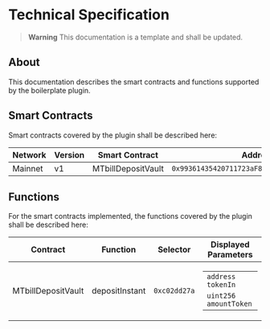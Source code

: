 # Technical Specification

> **Warning**
This documentation is a template and shall be updated.

## About

This documentation describes the smart contracts and functions supported by the boilerplate plugin.

## Smart Contracts

Smart contracts covered by the plugin shall be described here:

|  Network | Version | Smart Contract | Address |
|   ----   |   ---   |      ----      |   ---   |
| Mainnet   | v1  | MTbillDepositVault  | `0x99361435420711723aF805F08187c9E6bF796683` |

## Functions

For the smart contracts implemented, the functions covered by the plugin shall be described here:

|Contract |    Function   | Selector  | Displayed Parameters |
|   ---   |    ---        | ---       | --- |
|MTbillDepositVault  | depositInstant           | `0xc02dd27a`| <table><tbody> <tr><td><code>address tokenIn </code></td></tr> <tr><td><code>uint256 amountToken</code></td></tr></tbody></table> |